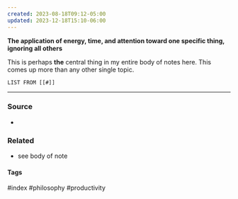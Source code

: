 ```yaml
---
created: 2023-08-18T09:12-05:00
updated: 2023-12-18T15:10-06:00
---
```

**The application of energy, time, and attention toward one specific thing, ignoring all others**

This is perhaps **the** central thing in my entire body of notes here. This comes up more than any other single topic. 

```dataview
LIST FROM [[#]]
```

---
### Source
- 

### Related
- see body of note

#### Tags
#index #philosophy #productivity 